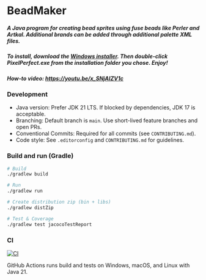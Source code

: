 # BeadMaker

##### A Java program for creating bead sprites using fuse beads like Perler and Artkal. Additional brands can be added through additional palette XML files.

##### To install, download the <a href="https://github.com/stone-j/BeadMaker/blob/master/exe%20build%20resources/InstallPixelPerfect.exe?raw=true">Windows installer</a>. Then double-click PixelPerfect.exe from the installation folder you chose. Enjoy!

##### How-to video: https://youtu.be/x_SNjAIZV1c




### Development

- Java version: Prefer JDK 21 LTS. If blocked by dependencies, JDK 17 is acceptable.
- Branching: Default branch is `main`. Use short-lived feature branches and open PRs.
- Conventional Commits: Required for all commits (see `CONTRIBUTING.md`).
- Code style: See `.editorconfig` and `CONTRIBUTING.md` for guidelines.

### Build and run (Gradle)

```bash
# Build
./gradlew build

# Run
./gradlew run

# Create distribution zip (bin + libs)
./gradlew distZip

# Test & Coverage
./gradlew test jacocoTestReport
```

### CI

[![CI](https://github.com/nikosalonen/BeadMaker/actions/workflows/ci.yml/badge.svg)](https://github.com/nikosalonen/BeadMaker/actions/workflows/ci.yml)

GitHub Actions runs build and tests on Windows, macOS, and Linux with Java 21.
